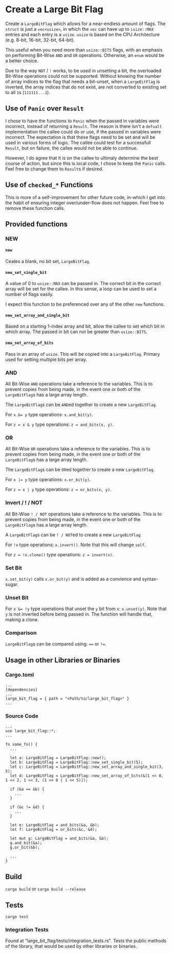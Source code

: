 # Create a Large Bit Flag

Create a `LargeBitFlag` which allows for a near-endless amount of flags. The `struct` is just a `vec<usize>`, 
in which the `vec` can have up to `isize::MAX` entries and each entry is a `usize`. `usize` is based on the
CPU Architecture (e.g. 8-bit, 16-bit, 32-bit, 64-bit).

This useful when you need more than `usize::BITS` flags, with an emphasis on performing Bit-Wise `AND` and `OR`
operations. Otherwise, an `enum` would be a better choice.

Due to the way `NOT` / `!` works, to be used in unsetting a bit, the overloaded Bit-Wise operations could
not be supported. Without knowing the number of array indices to the flag that needs a bit-unset,
when a `LargeBitFlag` is inverted, the array indices that do not exist, are not converted to existing
set to all `1`s (`111111...1`).

## Use of `Panic` over `Result`

I chose to have the functions to `Panic` when the passed in variables were incorrect, instead of
returning a `Result`. The reason is there isn't a `defualt` implementation the callee could do
or use, if the passed in variables were incorrect. The expectation is that these flags need to be
set and will be used in various forms of logic. The callee could test for a successfull `Result`,
but on failure, the callee would not be able to continue.

However, I do agree that it is on the callee to ultimaly determine the best course of action,
but since this is local code, I chose to keep the `Panic` calls. Feel free to change them to
`Result`s if desired.

## Use of `checked_*` Functions

This is more of a self-improvement for other future code, in-which I get into the habit
of ensuring integer over/under-flow does not happen. Feel free to remove these function
calls. 

## Provided functions

### NEW

#### `new`

Ceates a blank, no bit set, `LargeBitFlag`.

#### `new_set_single_bit`

A value of 0 to `usize::MAX` can be passed in. The correct bit in the correct array will be set
for the callee. In this sense, a loop can be used to set a number of flags easily.

I expect this function to be preferenced over any of the other `new` functions.

#### `new_set_array_and_single_bit`

Based on a starting 1-index array and bit, allow the callee to set which bit in which array.
The passed in bit can not be greater than `usize::BITS`.

#### `new_set_array_of_bits`

Pass in an array of `usize`. This will be copied into a `LargeBitFlag`. Primary used for setting
multiple bits per array.

### AND

All Bit-Wise `AND` operations take a reference to the variables. This is to prevent copies from being made,
in the event one or both of the `LargeBitFlag`s has a large array length.

The `LargeBitFlag`s can be `AND`ed together to create a new `LargeBitFlag`.

For `x &= y` type operations: `x.and_bit(y)`.

For `z = x & y` type operations: `z = and_bits(x, y)`.

### OR

All Bit-Wise `OR` operations take a reference to the variables. This is to prevent copies from being made,
in the event one or both of the `LargeBitFlag`s has a large array length.

The `LargeBitFlag`s can be `OR`ed together to create a new `LargeBitFlag`.

For `x |= y` type operations: `x.or_bit(y)`.

For `z = x | y` type operations: `z = or_bits(x, y)`.

### Invert / ! / NOT

All Bit-Wise `! / NOT` operations take a reference to the variables. This is to prevent copies from being made,
in the event one or both of the `LargeBitFlag`s has a large array length.

A `LargeBitFlag`s can be `! / NOT`ed to create a new `LargeBitFlag` 

For `!x` type operations: `x.invert()`. Note that this will change `self`.

For `z = !x.clone()` type operations: `z = invert(x)`.

### Set Bit

`x.set_bit(y)` calls `x.or_bit(y)` and is added as a convience and syntax-sugar.

### Unset Bit

For `x &= !y` type operations that unset the `y` bit from `x`: `x.unset(y)`. Note that `y` is
not inverted before being passed in. The function will handle that, making a clone.

### Comparison

`LargeBitFlag`s can be compared using: `==` or `!=`.

## Usage in other Libraries or Binaries

### Cargo.toml
```
...
[dependencies]
...
large_bit_flag = { path = "<Path/to/large_bit_flag>" }
...
```

### Source Code
```
...
use large_bit_flag::*;
...

fn some_fn() {
  ...
  
  let a: LargeBitFlag = LargeBitFlag::new();
  let b: LargeBitFlag = LargeBitFlag::new_set_single_bit(5);
  let c: LargeBitFlag = LargeBitFlag::new_set_array_and_single_bit(3, 5);
  let d: LargeBitFlag = LargeBitFlag::new_set_array_of_bits(&[1 << 0, 1 << 2, 1 << 3, (1 << 0 | 1 << 5)]);

  if (&a == &b) {
  	...
  }

  if (&c != &d) {
  	...
  }

  let e: LargeBitFlag = and_bits(&a, &b);
  let f: LargeBitFlag = or_bits(&c, &d);

  let mut g: LargeBitFlag = and_bits(&a, &b);
  g.and_bit(&a);
  g.or_bit(&b);

  ...
}
```

## Build
`cargo build` or `cargo build --release`

## Tests
`cargo test`

### Integration Tests
Found at "large_bit_flag/tests/integration_tests.rs". Tests the public methods of the library, that would be used by other libraries or binaries.


